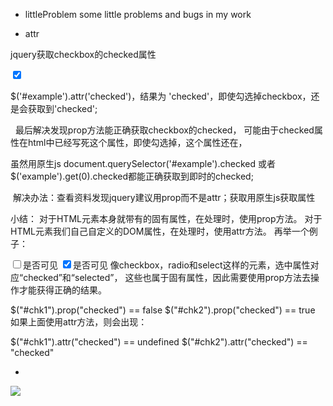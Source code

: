 * littleProblem
some little problems and bugs in my work

 * attr
  
  jquery获取checkbox的checked属性

  <input id='example' type='checkbox' checked='checked' />
  
  $('#example').attr('checked')，结果为 'checked'，即使勾选掉checkbox，还是会获取到'checked';
  
  
  
  最后解决发现prop方法能正确获取checkbox的checked，
  可能由于checked属性在html中已经写死这个属性，即使勾选掉，这个属性还在，
  
  
  虽然用原生js document.querySelector('#example').checked 或者
  $('example').get(0).checked都能正确获取到即时的checked;
  
  
  解决办法：查看资料发现jquery建议用prop而不是attr；获取用原生js获取属性
  
 
 
  小结：
  对于HTML元素本身就带有的固有属性，在处理时，使用prop方法。
  对于HTML元素我们自己自定义的DOM属性，在处理时，使用attr方法。
  再举一个例子：

  <input id="chk1" type="checkbox" />是否可见
  <input id="chk2" type="checkbox" checked="checked" />是否可见
  像checkbox，radio和select这样的元素，选中属性对应“checked”和“selected”，
  这些也属于固有属性，因此需要使用prop方法去操作才能获得正确的结果。

  $("#chk1").prop("checked") == false
  $("#chk2").prop("checked") == true
  如果上面使用attr方法，则会出现：

  $("#chk1").attr("checked") == undefined
  $("#chk2").attr("checked") == "checked"
  
 * 
  
  ![](http://www.baidu.com/img/bdlogo.gif)  
  
